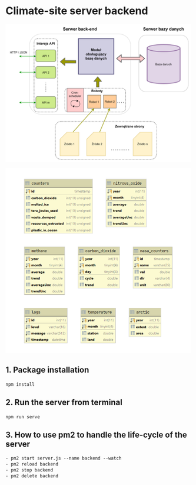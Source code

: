 # Climate-site server backend

![architecture](backend_architecture.png)

![database](database_schema.png)


## 1.  Package installation
	npm install

## 2.  Run the server from terminal
    npm run serve

## 3.  How to use pm2 to handle the life-cycle of the server 
    - pm2 start server.js --name backend --watch
    - pm2 reload backend
    - pm2 stop backend
    - pm2 delete backend 
